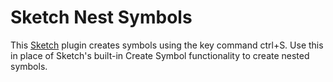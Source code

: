 # Sketch Nest Symbols

This [Sketch][] plugin creates symbols using the key command ctrl+S. Use this in place of Sketch's built-in Create Symbol functionality to create nested symbols.

[Sketch]: http://bohemiancoding.com/sketch/
